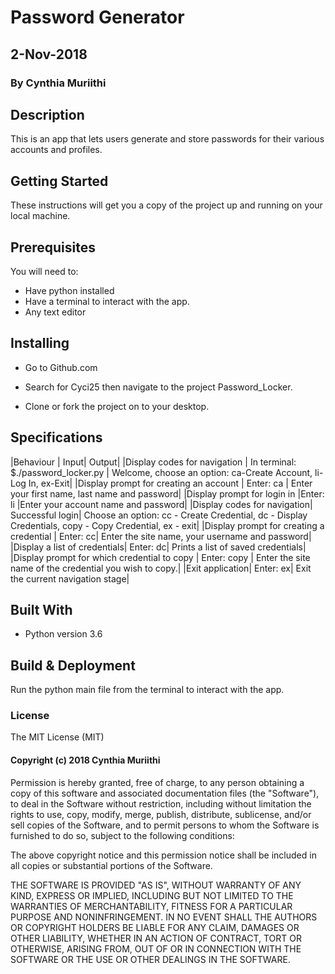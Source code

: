 # Password Generator
## 2-Nov-2018
### By Cynthia Muriithi
## Description
This is an app that lets users generate and store passwords for their various accounts and profiles. 

## Getting Started
These instructions will get you a copy of the project up and running on your local machine. 

## Prerequisites
You will need to:

* Have python installed
* Have a terminal to interact with the app.
* Any text editor
## Installing
* Go to Github.com

* Search for Cyci25 then navigate to the project Password_Locker.

* Clone or fork the project on to your desktop.

## Specifications

|Behaviour | Input|	Output|
|Display codes for navigation |	In terminal: $./password_locker.py |	Welcome, choose an option: ca-Create Account, li-Log In, ex-Exit|
|Display prompt for creating an account | Enter: ca | Enter your first name, last name and password|
|Display prompt for login in	|Enter: li	|Enter your account name and password|
|Display codes for navigation|	Successful login|	Choose an option: cc - Create Credential, dc - Display Credentials, copy - Copy Credential, ex - exit|
|Display prompt for creating a credential |	Enter: cc|	Enter the site name, your username and password|
|Display a list of credentials|	Enter: dc|	Prints a list of saved credentials|
|Display prompt for which credential to copy |	Enter: copy |	Enter the site name of the credential you wish to copy.|
|Exit application|	Enter: ex|	Exit the current navigation stage|

## Built With
* Python version 3.6
## Build & Deployment
Run the python main file from the terminal to interact with the app.

### License
The MIT License (MIT)

#### Copyright (c) 2018 Cynthia Muriithi

Permission is hereby granted, free of charge, to any person obtaining a copy of this software and associated documentation files (the "Software"), to deal in the Software without restriction, including without limitation the rights to use, copy, modify, merge, publish, distribute, sublicense, and/or sell copies of the Software, and to permit persons to whom the Software is furnished to do so, subject to the following conditions:

The above copyright notice and this permission notice shall be included in all copies or substantial portions of the Software.

THE SOFTWARE IS PROVIDED "AS IS", WITHOUT WARRANTY OF ANY KIND, EXPRESS OR IMPLIED, INCLUDING BUT NOT LIMITED TO THE WARRANTIES OF MERCHANTABILITY, FITNESS FOR A PARTICULAR PURPOSE AND NONINFRINGEMENT. IN NO EVENT SHALL THE AUTHORS OR COPYRIGHT HOLDERS BE LIABLE FOR ANY CLAIM, DAMAGES OR OTHER LIABILITY, WHETHER IN AN ACTION OF CONTRACT, TORT OR OTHERWISE, ARISING FROM, OUT OF OR IN CONNECTION WITH THE SOFTWARE OR THE USE OR OTHER DEALINGS IN THE SOFTWARE.